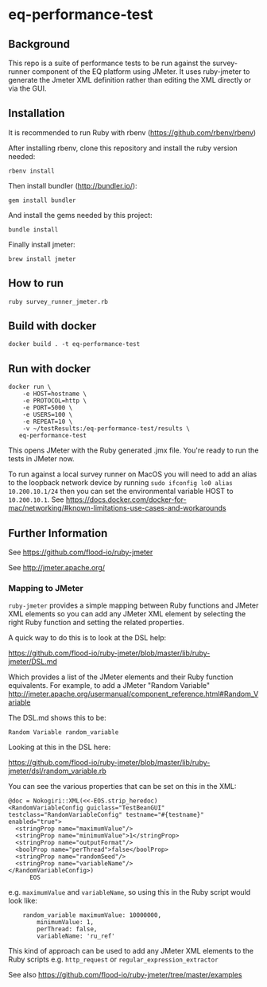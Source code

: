 # eq-performance-test

## Background

This repo is a suite of performance tests to be run against the survey-runner
component of the EQ platform using JMeter. It uses ruby-jmeter to generate the
Jmeter XML definition rather than editing the XML directly or via the GUI.

## Installation
It is recommended to run Ruby with rbenv (https://github.com/rbenv/rbenv)

After installing rbenv, clone this repository and install the ruby version needed:

    rbenv install

Then install bundler (http://bundler.io/):

    gem install bundler

And install the gems needed by this project:

    bundle install

Finally install jmeter:

	brew install jmeter

## How to run

    ruby survey_runner_jmeter.rb


## Build with docker
    docker build . -t eq-performance-test


## Run with docker

    docker run \
    	-e HOST=hostname \
    	-e PROTOCOL=http \
    	-e PORT=5000 \
    	-e USERS=100 \
    	-e REPEAT=10 \
    	-v ~/testResults:/eq-performance-test/results \
       eq-performance-test

This opens JMeter with the Ruby generated .jmx file. You're ready to run the tests in JMeter now.

To run against a local survey runner on MacOS you will need to add an alias to the loopback network device by
running `sudo ifconfig lo0 alias 10.200.10.1/24` then you can set the environmental variable HOST to `10.200.10.1`.
See https://docs.docker.com/docker-for-mac/networking/#known-limitations-use-cases-and-workarounds

## Further Information
See https://github.com/flood-io/ruby-jmeter

See http://jmeter.apache.org/

### Mapping to JMeter
`ruby-jmeter` provides a simple mapping between Ruby functions and JMeter XML
elements so you can add any JMeter XML element by selecting the right Ruby
function and setting the related properties.

A quick way to do this is to look at the DSL help:

https://github.com/flood-io/ruby-jmeter/blob/master/lib/ruby-jmeter/DSL.md

Which provides a list of the JMeter elements and their Ruby function
equivalents. For example, to add a JMeter "Random Variable"
http://jmeter.apache.org/usermanual/component_reference.html#Random_Variable

The DSL.md shows this to be:

`Random Variable random_variable`

Looking at this in the DSL here:

https://github.com/flood-io/ruby-jmeter/blob/master/lib/ruby-jmeter/dsl/random_variable.rb

You can see the various properties that can be set on this in the XML:

```
@doc = Nokogiri::XML(<<-EOS.strip_heredoc)
<RandomVariableConfig guiclass="TestBeanGUI" testclass="RandomVariableConfig" testname="#{testname}" enabled="true">
  <stringProp name="maximumValue"/>
  <stringProp name="minimumValue">1</stringProp>
  <stringProp name="outputFormat"/>
  <boolProp name="perThread">false</boolProp>
  <stringProp name="randomSeed"/>
  <stringProp name="variableName"/>
</RandomVariableConfig>)
      EOS
```

e.g. `maximumValue` and `variableName`, so using this in the Ruby script would
look like:

```
    random_variable maximumValue: 10000000,
        minimumValue: 1,
        perThread: false,
        variableName: 'ru_ref'
```

This kind of approach can be used to add any JMeter XML elements to the Ruby
scripts e.g. `http_request` or `regular_expression_extractor`

See also https://github.com/flood-io/ruby-jmeter/tree/master/examples
